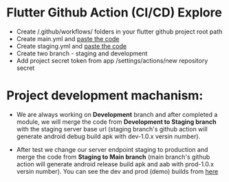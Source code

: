 # Flutter Github Action (CI/CD) Explore

- Create /.github/workflows/ folders in your flutter github project root path
- Create main.yml and [paste the code](https://github.com/zakaria5729/flutter-github-action-explore/blob/main/.github/workflows/main.yml)
- Create staging.yml and [paste the code](https://github.com/zakaria5729/flutter-github-action-explore/blob/main/.github/workflows/staging.yml)
- Create two branch - staging and development
- Add project secret token from app /settings/actions/new repository secret

# Project development machanism:
- We are always working on **Development** branch and after completed a module, we will merge the code from **Development to Staging branch** with the staging server base url (staging branch's github action will generate android debug build apk with dev-1.0.x versin number).

- After test we change our server endpoint staging to production and merge the code from **Staging to Main branch** (main branch's github action will generate android release build apk and aab with prod-1.0.x versin number). You can see the dev and prod (demo) builds from [here](https://github.com/zakaria5729/flutter-github-action-explore/releases)
